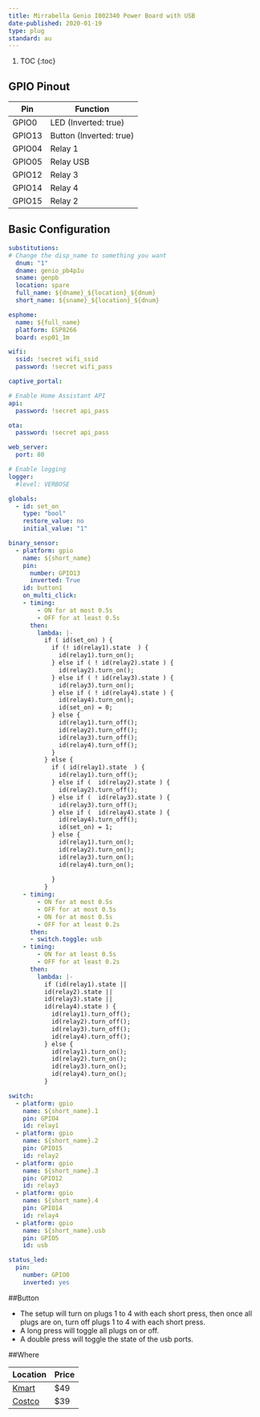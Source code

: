 ```yaml
---
title: Mirrabella Genio I002340 Power Board with USB
date-published: 2020-01-19
type: plug
standard: au
---
```

1. TOC
{:toc}

## GPIO Pinout

| Pin     | Function                           |
|---------|------------------------------------|
| GPIO0   | LED (Inverted: true)               |
| GPIO13  | Button (Inverted: true)            |
| GPIO04  | Relay 1                            |
| GPIO05  | Relay USB                          |
| GPIO12  | Relay 3                            |
| GPIO14  | Relay 4                            |
| GPIO15  | Relay 2                            |

## Basic Configuration

```yaml
substitutions:
# Change the disp_name to something you want  
  dnum: "1"
  dname: genio_pb4p1u
  sname: genpb
  location: spare
  full_name: ${dname}_${location}_${dnum}
  short_name: ${sname}_${location}_${dnum}

esphome:
  name: ${full_name}
  platform: ESP8266
  board: esp01_1m

wifi:
  ssid: !secret wifi_ssid
  password: !secret wifi_pass

captive_portal:

# Enable Home Assistant API
api:
  password: !secret api_pass

ota:
  password: !secret api_pass

web_server:
  port: 80

# Enable logging
logger:
  #level: VERBOSE

globals:
  - id: set_on
    type: "bool"
    restore_value: no
    initial_value: "1"

binary_sensor:
  - platform: gpio
    name: ${short_name}
    pin:
      number: GPIO13
      inverted: True
    id: button1
    on_multi_click:
    - timing:
        - ON for at most 0.5s
        - OFF for at least 0.5s
      then:
        lambda: |-
          if ( id(set_on) ) {
            if (! id(relay1).state  ) {
              id(relay1).turn_on();
            } else if ( ! id(relay2).state ) {
              id(relay2).turn_on();
            } else if ( ! id(relay3).state ) {
              id(relay3).turn_on();
            } else if ( ! id(relay4).state ) {
              id(relay4).turn_on();
              id(set_on) = 0;
            } else {
              id(relay1).turn_off();
              id(relay2).turn_off();
              id(relay3).turn_off();
              id(relay4).turn_off();
            }
          } else {
            if ( id(relay1).state  ) {
              id(relay1).turn_off();
            } else if (  id(relay2).state ) {
              id(relay2).turn_off();
            } else if (  id(relay3).state ) {
              id(relay3).turn_off();
            } else if (  id(relay4).state ) {
              id(relay4).turn_off();
              id(set_on) = 1;
            } else {
              id(relay1).turn_on();
              id(relay2).turn_on();
              id(relay3).turn_on();
              id(relay4).turn_on();
              
            }
          }
    - timing:
        - ON for at most 0.5s
        - OFF for at most 0.5s
        - ON for at most 0.5s
        - OFF for at least 0.2s
      then:
      - switch.toggle: usb
    - timing:
        - ON for at least 0.5s
        - OFF for at least 0.2s
      then:
        lambda: |-
          if (id(relay1).state || 
          id(relay2).state || 
          id(relay3).state || 
          id(relay4).state ) {
            id(relay1).turn_off();
            id(relay2).turn_off();
            id(relay3).turn_off();
            id(relay4).turn_off();
          } else {
            id(relay1).turn_on();
            id(relay2).turn_on();
            id(relay3).turn_on();
            id(relay4).turn_on();
          }

switch:
  - platform: gpio
    name: ${short_name}.1
    pin: GPIO4
    id: relay1
  - platform: gpio
    name: ${short_name}.2
    pin: GPIO15
    id: relay2
  - platform: gpio
    name: ${short_name}.3
    pin: GPIO12
    id: relay3
  - platform: gpio
    name: ${short_name}.4
    pin: GPIO14
    id: relay4
  - platform: gpio
    name: ${short_name}.usb
    pin: GPIO5
    id: usb

status_led:
  pin:
    number: GPIO0
    inverted: yes
```

##Button

* The setup will turn on plugs 1 to 4 with each short press, then once all plugs are on, turn off plugs 1 to 4 with each short press.
* A long press will toggle all plugs on or off.
* A double press will toggle the state of the usb ports.

##Where

| Location                                                                                            | Price |
|-----------------------------------------------------------------------------------------------------|-------|
| [Kmart](https://www.kmart.com.au/product/mirabella-genio-wi-fi-powerboard-with-usb-ports/2736803I)  | $49   |
| [Costco](costco.com.au)                                                                             | $39   |
